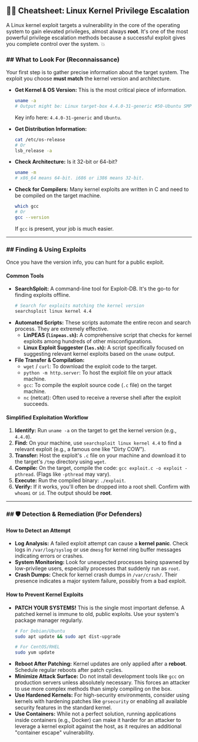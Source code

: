 ## 🕵️‍♂️ Cheatsheet: Linux Kernel Privilege Escalation

A Linux kernel exploit targets a vulnerability in the core of the operating system to gain elevated privileges, almost always **root**. It's one of the most powerful privilege escalation methods because a successful exploit gives you complete control over the system. 💥

### ## What to Look For (Reconnaissance)

Your first step is to gather precise information about the target system. The exploit you choose **must match** the kernel version and architecture.

* **Get Kernel & OS Version:** This is the most critical piece of information.
    ```bash
    uname -a
    # Output might be: Linux target-box 4.4.0-31-generic #50-Ubuntu SMP Wed Jul 13 00:07:12 UTC 2016 x86_64 x86_64 x86_64 GNU/Linux
    ```
    Key info here: `4.4.0-31-generic` and `Ubuntu`.

* **Get Distribution Information:**
    ```bash
    cat /etc/os-release
    # Or
    lsb_release -a
    ```

* **Check Architecture:** Is it 32-bit or 64-bit?
    ```bash
    uname -m
    # x86_64 means 64-bit. i686 or i386 means 32-bit.
    ```
* **Check for Compilers:** Many kernel exploits are written in C and need to be compiled on the target machine.
    ```bash
    which gcc
    # Or
    gcc --version
    ```
    If `gcc` is present, your job is much easier.

---

### ## Finding & Using Exploits

Once you have the version info, you can hunt for a public exploit.

#### **Common Tools**

* **SearchSploit:** A command-line tool for Exploit-DB. It's the go-to for finding exploits offline.
    ```bash
    # Search for exploits matching the kernel version
    searchsploit linux kernel 4.4
    ```
* **Automated Scripts:** These scripts automate the entire recon and search process. They are extremely effective.
    * **LinPEAS (`linpeas.sh`):** A comprehensive script that checks for kernel exploits among hundreds of other misconfigurations.
    * **Linux Exploit Suggester (`les.sh`):** A script specifically focused on suggesting relevant kernel exploits based on the `uname` output.
* **File Transfer & Compilation:**
    * `wget` / `curl`: To download the exploit code to the target.
    * `python -m http.server`: To host the exploit file on your attack machine.
    * `gcc`: To compile the exploit source code (`.c` file) on the target machine.
    * `nc` (netcat): Often used to receive a reverse shell after the exploit succeeds.

#### **Simplified Exploitation Workflow**

1.  **Identify:** Run `uname -a` on the target to get the kernel version (e.g., `4.4.0`).
2.  **Find:** On your machine, use `searchsploit linux kernel 4.4` to find a relevant exploit (e.g., a famous one like "Dirty COW").
3.  **Transfer:** Host the exploit's `.c` file on your machine and download it to the target's `/tmp` directory using `wget`.
4.  **Compile:** On the target, compile the code: `gcc exploit.c -o exploit -pthread`. (Flags like `-pthread` may vary).
5.  **Execute:** Run the compiled binary: `./exploit`.
6.  **Verify:** If it works, you'll often be dropped into a root shell. Confirm with `whoami` or `id`. The output should be **root**.



---

### ## 🛡️ Detection & Remediation (For Defenders)

#### **How to Detect an Attempt**

* **Log Analysis:** A failed exploit attempt can cause a **kernel panic**. Check logs in `/var/log/syslog` or use `dmesg` for kernel ring buffer messages indicating errors or crashes.
* **System Monitoring:** Look for unexpected processes being spawned by low-privilege users, especially processes that suddenly run as `root`.
* **Crash Dumps:** Check for kernel crash dumps in `/var/crash/`. Their presence indicates a major system failure, possibly from a bad exploit.

#### **How to Prevent Kernel Exploits**

* **PATCH YOUR SYSTEMS!** This is the single most important defense. A patched kernel is immune to old, public exploits. Use your system's package manager regularly.
    ```bash
    # For Debian/Ubuntu
    sudo apt update && sudo apt dist-upgrade

    # For CentOS/RHEL
    sudo yum update
    ```
* **Reboot After Patching:** Kernel updates are only applied after a **reboot**. Schedule regular reboots after patch cycles.
* **Minimize Attack Surface:** Do not install development tools like `gcc` on production servers unless absolutely necessary. This forces an attacker to use more complex methods than simply compiling on the box.
* **Use Hardened Kernels:** For high-security environments, consider using kernels with hardening patches like `grsecurity` or enabling all available security features in the standard kernel.
* **Use Containers:** While not a perfect solution, running applications inside containers (e.g., Docker) can make it harder for an attacker to leverage a kernel exploit against the host, as it requires an additional "container escape" vulnerability.
